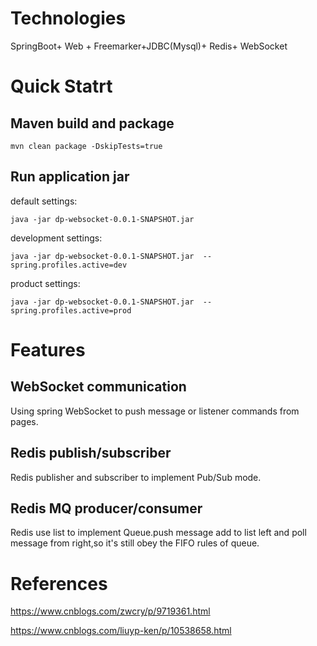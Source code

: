 # Technologies

SpringBoot+ Web + Freemarker+JDBC(Mysql)+ Redis+ WebSocket

# Quick Statrt

## Maven build and package

`mvn clean package -DskipTests=true `

## Run application jar

default settings:

`
java -jar dp-websocket-0.0.1-SNAPSHOT.jar  
`

development settings:


`
java -jar dp-websocket-0.0.1-SNAPSHOT.jar  --spring.profiles.active=dev
`

product settings:

`
java -jar dp-websocket-0.0.1-SNAPSHOT.jar  --spring.profiles.active=prod
`

# Features

## WebSocket communication

Using spring WebSocket to push message or listener commands from pages.

## Redis publish/subscriber

Redis publisher and subscriber to implement Pub/Sub mode.

## Redis MQ producer/consumer

Redis use list to implement Queue.push message add to list left and poll message from right,so it's still obey the FIFO rules of queue.


# References

https://www.cnblogs.com/zwcry/p/9719361.html

https://www.cnblogs.com/liuyp-ken/p/10538658.html

